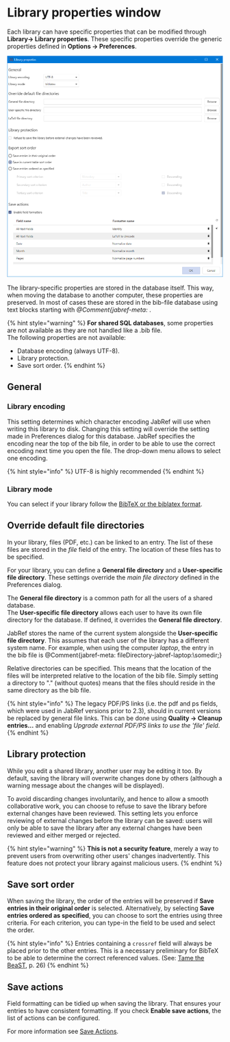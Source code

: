 # Library properties window

Each library can have specific properties that can be modified through **Library→ Library properties**. These specific properties override the generic properties defined in **Options → Preferences**.

![](../.gitbook/assets/libraryproperties.png)

The library-specific properties are stored in the database itself. This way, when moving the database to another computer, these properties are preserved. In most of cases these are stored in the bib-file database using text blocks starting with _@Comment{jabref-meta:_ .

{% hint style="warning" %}
**For shared SQL databases**, some properties are not available as they are not handled like a .bib file.  
The following properties are not available:

* Database encoding \(always UTF-8\).  
* Library protection.  
* Save sort order. 
{% endhint %}

## General

### Library encoding

This setting determines which character encoding JabRef will use when writing this library to disk. Changing this setting will override the setting made in Preferences dialog for this database. JabRef specifies the encoding near the top of the bib file, in order to be able to use the correct encoding next time you open the file. The drop-down menu allows to select one encoding.

{% hint style="info" %}
UTF-8 is highly recommended
{% endhint %}

### Library mode

You can select if your library follow the [BibTeX or the biblatex format]().

## Override default file directories

In your library, files \(PDF, etc.\) can be linked to an entry. The list of these files are stored in the _file_ field of the entry. The location of these files has to be specified.

For your library, you can define a **General file directory** and a **User-specific file directory**. These settings override the _main file directory_ defined in the Preferences dialog.

The **General file directory** is a common path for all the users of a shared database.  
The **User-specific file directory** allows each user to have its own file directory for the database. If defined, it overrides the **General file directory**.

JabRef stores the name of the current system alongside the **User-specific file directory**. This assumes that each user of the library has a different system name. For example, when using the computer _laptop_, the entry in the bib file is @Comment{jabref-meta: fileDirectory-jabref-laptop:\somedir;}

Relative directories can be specified. This means that the location of the files will be interpreted relative to the location of the bib file. Simply setting a directory to "." \(without quotes\) means that the files should reside in the same directory as the bib file.

{% hint style="info" %}
The legacy PDF/PS links \(i.e. the pdf and ps fields, which were used in JabRef versions prior to 2.3\), should in current versions be replaced by general file links. This can be done using **Quality → Cleanup entries...** and enabling _Upgrade external PDF/PS links to use the 'file' field_.​
{% endhint %}

## Library protection​

While you edit a shared library, another user may be editing it too. By default, saving the library will overwrite changes done by others \(although a warning message about the changes will be displayed\).​

To avoid discarding changes involuntarily, and hence to allow a smooth collaborative work, you can choose to refuse to save the library before external changes have been reviewed. This setting lets you enforce reviewing of external changes before the library can be saved: users will only be able to save the library after any external changes have been reviewed and either merged or rejected.

{% hint style="warning" %}
**This is not a security feature**, merely a way to prevent users from overwriting other users' changes inadvertently. This feature does not protect your library against malicious users.​
{% endhint %}

## Save sort order

When saving the library, the order of the entries will be preserved if **Save entries in their original order** is selected. Alternatively, by selecting **Save entries ordered as specified**, you can choose to sort the entries using three criteria. For each criterion, you can type-in the field to be used and select the order.

{% hint style="info" %}
Entries containing a `crossref` field will always be placed prior to the other entries. This is a necessary preliminary for BibTeX to be able to determine the correct referenced values. \(See: [Tame the BeaST](https://ctan.org/pkg/tamethebeast), p. 26\)
{% endhint %}

## Save actions

Field formatting can be tidied up when saving the library. That ensures your entries to have consistent formatting. If you check **Enable save actions**, the list of actions can be configured.

For more information see [Save Actions](../finding-sorting-and-cleaning-entries/saveactions.md).

